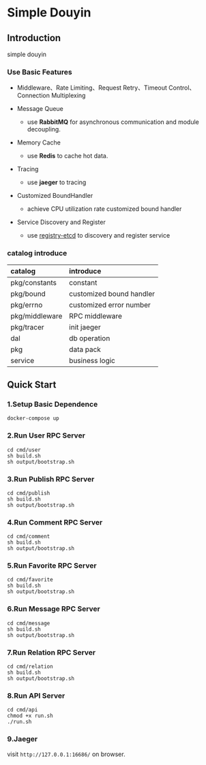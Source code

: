 # Simple Douyin

## Introduction

simple douyin

### Use Basic Features

- Middleware、Rate Limiting、Request Retry、Timeout Control、Connection Multiplexing
- Message Queue
  - use **RabbitMQ** for asynchronous communication and module decoupling.
- Memory Cache
  - use **Redis** to cache hot data.

- Tracing
  - use **jaeger** to tracing
- Customized BoundHandler
  - achieve CPU utilization rate customized bound handler
- Service Discovery and Register
  - use [registry-etcd](https://github.com/kitex-contrib/registry-etcd) to discovery and register service

### catalog introduce

| catalog        | introduce                |
| :------------- | :----------------------- |
| pkg/constants  | constant                 |
| pkg/bound      | customized bound handler |
| pkg/errno      | customized error number  |
| pkg/middleware | RPC middleware           |
| pkg/tracer     | init jaeger              |
| dal            | db operation             |
| pkg            | data pack                |
| service        | business logic           |

## Quick Start

### 1.Setup Basic Dependence

```shell
docker-compose up
```

### 2.Run User RPC Server

```shell
cd cmd/user
sh build.sh
sh output/bootstrap.sh
```

### 3.Run Publish RPC Server

```shell
cd cmd/publish
sh build.sh
sh output/bootstrap.sh
```

### 4.Run Comment RPC Server

```shell
cd cmd/comment
sh build.sh
sh output/bootstrap.sh
```

### 5.Run Favorite RPC Server

```shell
cd cmd/favorite
sh build.sh
sh output/bootstrap.sh
```

### 6.Run Message RPC Server

```shell
cd cmd/message
sh build.sh
sh output/bootstrap.sh
```

### 7.Run Relation RPC Server

```shell
cd cmd/relation
sh build.sh
sh output/bootstrap.sh
```

### 8.Run API Server

```shell
cd cmd/api
chmod +x run.sh
./run.sh
```

### 9.Jaeger

visit `http://127.0.0.1:16686/` on browser.